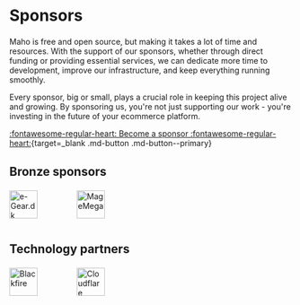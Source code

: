 <h1 id="sponsorsh1" style="margin-bottom: 0.75em">Sponsors</h1>

Maho is free and open source, but making it takes a lot of time and resources.
With the support of our sponsors, whether through direct funding or providing essential services,
we can dedicate more time to development, improve our infrastructure, and keep everything running smoothly.

Every sponsor, big or small, plays a crucial role in keeping this project alive and growing.
By sponsoring us, you're not just supporting our work - you're investing in the future of your ecommerce platform.

[:fontawesome-regular-heart: Become a sponsor :fontawesome-regular-heart:](https://github.com/sponsors/fballiano){target=_blank .md-button .md-button--primary}

<h2 style="margin-bottom:1em">Bronze sponsors</h2>

<div style="display: flex; gap: 5em">
    <a href="https://e-gear.dk" title="e-Gear.dk" target="_blank"><img style="height: 50px" src="/assets/sponsors/egear.png" alt="e-Gear.dk"></a>
    <a href="https://magemega.com" title="MageMega" target="_blank"><img style="height: 50px" src="/assets/sponsors/magemega.png" alt="MageMega"></a>
</div>

<h2 style="margin-top:2em;margin-bottom:1em">Technology partners</h2>

<div style="display: flex; gap: 5em">
    <a href="https://blackfire.io" title="Blackfire" target="_blank"><img style="height: 50px" src="/assets/sponsors/blackfire.png" alt="Blackfire"></a>
    <a href="https://cloudflare.com" title="Cloudflare" target="_blank"><img style="height: 50px" src="/assets/sponsors/cloudflare.jpg" alt="Cloudflare"></a>
</div>